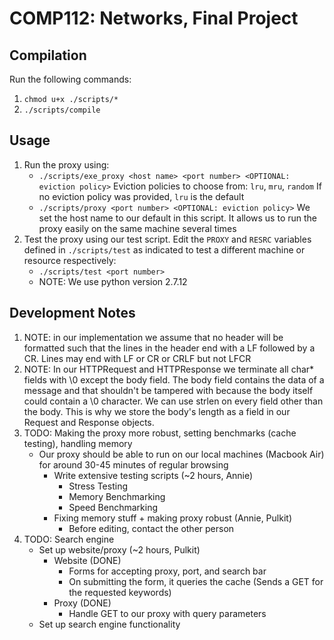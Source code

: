 # COMP112: Networks, Final Project

## Compilation
Run the following commands:
1. `chmod u+x ./scripts/*`
2. `./scripts/compile`

## Usage
1. Run the proxy using:
    * `./scripts/exe_proxy <host name> <port number> <OPTIONAL: eviction policy>`
    Eviction policies to choose from: `lru`, `mru`, `random`
    If no eviction policy was provided, `lru` is the default
    * `./scripts/proxy <port number> <OPTIONAL: eviction policy>`
    We set the host name to our default in this script. It allows us to run the proxy easily on the same machine several times
2. Test the proxy using our test script. Edit the `PROXY` and `RESRC` variables defined in `./scripts/test` as indicated to test a different machine or resource respectively:
    * `./scripts/test <port number>`
    * NOTE: We use python version 2.7.12

## Development Notes

1. NOTE: in our implementation we assume that no header will be formatted such that the lines in the header end with a LF followed by a CR. Lines may end with LF or CR or CRLF but not LFCR
2. NOTE: In our HTTPRequest and HTTPResponse we terminate all char* fields with \0 except the body field. The body field contains the data of a message and that shouldn't be tampered with because the body itself could contain a \0 character. We can use strlen on every field other than the body. This is why we store the body's length as a field in our Request and Response objects.
3. TODO: Making the proxy more robust, setting benchmarks (cache testing), handling memory
    - Our proxy should be able to run on our local machines (Macbook Air) for around 30-45 minutes of regular browsing
        - Write extensive testing scripts (~2 hours, Annie)
            - Stress Testing
            - Memory Benchmarking
            - Speed Benchmarking
        - Fixing memory stuff + making proxy robust (Annie, Pulkit)
            - Before editing, contact the other person
4. TODO: Search engine
    - Set up website/proxy (~2 hours, Pulkit)
        - Website (DONE)
            - Forms for accepting proxy, port, and search bar
            - On submitting the form, it queries the cache (Sends a GET for the requested keywords)
        - Proxy (DONE)
            - Handle GET to our proxy with query parameters
    - Set up search engine functionality